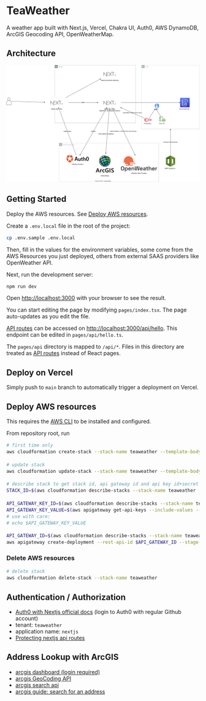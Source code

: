 # TeaWeather

A weather app built with Next.js, Vercel, Chakra UI, Auth0, AWS DynamoDB, ArcGIS Geocoding API, OpenWeatherMap.

## Architecture

![Architecture Diagram](./architecture-diagram.svg)

## Getting Started

Deploy the AWS resources. See [Deploy AWS resources](#deploy-aws-resources).

Create a `.env.local` file in the root of the project:

```bash
cp .env.sample .env.local
```

Then, fill in the values for the environment variables, some come from the AWS Resources you just deployed, others from external SAAS providers like OpenWeather API.

Next, run the development server:

```bash
npm run dev
```

Open [http://localhost:3000](http://localhost:3000) with your browser to see the result.

You can start editing the page by modifying `pages/index.tsx`. The page auto-updates as you edit the file.

[API routes](https://nextjs.org/docs/api-routes/introduction) can be accessed on [http://localhost:3000/api/hello](http://localhost:3000/api/hello). This endpoint can be edited in `pages/api/hello.ts`.

The `pages/api` directory is mapped to `/api/*`. Files in this directory are treated as [API routes](https://nextjs.org/docs/api-routes/introduction) instead of React pages.

## Deploy on Vercel

Simply push to `main` branch to automatically trigger a deployment on Vercel.

## Deploy AWS resources

This requires the [AWS CLI](https://aws.amazon.com/cli/) to be installed and configured.

From repository root, run

```sh
# first time only
aws cloudformation create-stack --stack-name teaweather --template-body file://cloudformation-template.yaml --capabilities CAPABILITY_NAMED_IAM

# update stack
aws cloudformation update-stack --stack-name teaweather --template-body file://cloudformation-template.yaml --capabilities CAPABILITY_NAMED_IAM | jq .StackId

# describe stack to get stack id, api gateway id and api key id+secret
STACK_ID=$(aws cloudformation describe-stacks --stack-name teaweather | jq '.Stacks[0].StackId')

API_GATEWAY_KEY_ID=$(aws cloudformation describe-stacks --stack-name teaweather | jq '.Stacks[0].Outputs' | jq -r ' map(select(.OutputKey == "ApiKey"))[0].OutputValue')
API_GATEWAY_KEY_VALUE=$(aws apigateway get-api-keys --include-values --query 'items[0].value' --output text )
# use with care:
# echo $API_GATEWAY_KEY_VALUE

API_GATEWAY_ID=$(aws cloudformation describe-stacks --stack-name teaweather | jq '.Stacks[0].Outputs' | jq -r ' map(select(.OutputKey == "ApiId"))[0].OutputValue')
aws apigateway create-deployment --rest-api-id $API_GATEWAY_ID --stage-name prod
```

### Delete AWS resources

```sh
# delete stack
aws cloudformation delete-stack --stack-name teaweather
```

## Authentication / Authorization

- [Auth0 with Nextjs official docs](https://auth0.com/docs/quickstart/webapp/nextjs/01-log) (login to Auth0 with regular Github account)
- tenant: `teaweather`
- application name: `nextjs`
- [Protecting nextjs api routes](https://github.com/auth0/nextjs-auth0/blob/main/EXAMPLES.md#protect-an-api-route)

## Address Lookup with ArcGIS

- [arcgis dashboard (login required)](https://developers.arcgis.com/dashboard/#)
- [arcgis GeoCoding API](https://developers.arcgis.com/documentation/mapping-apis-and-services/search/geocoding/)
- [arcgis search api](https://developers.arcgis.com/documentation/mapping-apis-and-services/search/)
- [arcgis guide: search for an address](https://developers.arcgis.com/javascript/latest/search-for-an-address/)
